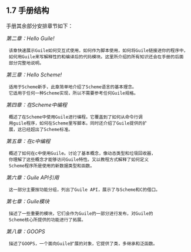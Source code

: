 <!--
1.7 Organisation of this Manual
===============================
-->

## 1.7 手册结构

<!--
The rest of this manual is organised into the following chapters.
-->

手册其余部分安排章节如下：

<!--
*Chapter 2: Hello Guile!*
     A whirlwind tour shows how Guile can be used interactively and as a
     script interpreter, how to link Guile into your own applications,
     and how to write modules of interpreted and compiled code for use
     with Guile.  Everything introduced here is documented again and in
     full by the later parts of the manual.
-->

*第二章：Hello Guile!*
     
     该章快速展示Guile如何交互式使用，如何作为脚本使用，如何将Guile链接进你的程序中，
     如何用Guile来写解释性的和编译后的代码模块。这里所介绍的所有知识还会在手册的后面
     部分完整地说明。

<!--
*Chapter 3: Hello Scheme!*
     For readers new to Scheme, this chapter provides an introduction to
     the basic ideas of the Scheme language.  This material would apply
     to any Scheme implementation and so does not make reference to
     anything Guile-specific.
-->

*第三章：Hello Scheme!*

     适用于Scheme新手，此章简单地介绍了Scheme语言的基本理念。
     它适用于任何一种Scheme实现，所以不需要参考任何Guile规格。

<!--
*Chapter 4: Programming in Scheme*
     Provides an overview of programming in Scheme with Guile.  It
     covers how to invoke the ‘guile’ program from the command-line and
     how to write scripts in Scheme.  It also introduces the extensions
     that Guile offers beyond standard Scheme.
-->

*第四章：在Scheme中编程*

     概述了在Scheme中使用Guile进行编程。它覆盖到了如何从命令行调
     用guile程序，如何在Scheme里写脚本。同时还介绍了Guile提供的扩
     展，这已经超出了Scheme标准。

<!--
*Chapter 5: Programming in C*
     Provides an overview of how to use Guile in a C program.  It
     discusses the fundamental concepts that you need to understand to
     access the features of Guile, such as dynamic types and the garbage
     collector.  It explains in a tutorial like manner how to define new
     data types and functions for the use by Scheme programs.
-->

*第五章：在c中编程*

     概述了如何在c中使用Guile。讨论了基本概念，像动态类型和垃圾回收器，
     你理解了这些概念才能够访问Guile特性。又以教程方式解释了如何定义
     Scheme程序所是使用的新数据类型和函数。

<!--
*Chapter 6: Guile API Reference*
     This part of the manual documents the Guile API in
     functionality-based groups with the Scheme and C interfaces
     presented side by side.
-->

*第六章：Guile API引用*

     这一部分主要按功能分组，列出了Guile API，展示了与Scheme和C的借口。

<!--
*Chapter 7: Guile Modules*
     Describes some important modules, distributed as part of the Guile
     distribution, that extend the functionality provided by the Guile
     Scheme core.
-->

*第七章：Guile模块*

     描述了一些重要的模块，它们会作为Guile的一部分进行发布，对Guile的
     Scheme核心所提供的功能进行了拓展。

<!--
*Chapter 8: GOOPS*
     Describes GOOPS, an object oriented extension to Guile that
     provides classes, multiple inheritance and generic functions.
-->

*第八章：GOOPS*

     描述了GOOPS，一个面向Guile扩展的对象，它提供了类，多继承和泛函数。

